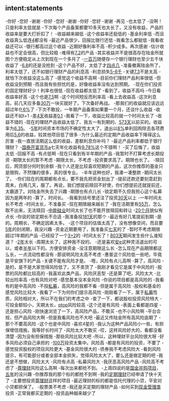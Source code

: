 ## intent:statements
-你好
-您好
-谢谢
-你好
-您好
-谢谢
-你好
-您好
-谢谢
-再见
-也太低了
-没啊！只是利率太低就是
-下次每个产品备案都要10多天也太长了，又没有收益，产品的收益率是要大打折扣了！
-收益越来越低
-这个收益率还挺低的
-基金利率低
-而且收益真么低连[4](return)都没有
-最近产品很少，回报比银行还低
-我看怎么都挺低
-我看收益还可以
-银行都高过这个收益
-近期好像利率不高
-积少成多。再次感谢
-估计收益也不定会很高，但比较稳
-难得有[7.2](return)的产品
-其实收益并不是很高存在陆金所就图个方便稳定从上次到现在一个多月了
-[一百万](amount)随便存一个银行理财也至少五千块收益了
-[6.8](return)的还是没抢到
-这个产品不好，太低了才[四点几](return)
-准备撤离陆金所了，利率太低了，还不如银行理财产品的利息高
-利息损失[5-6千](amount)
-关键[7.3](return)不是太高
-就怕下次收益没这么高了
-感觉这个收益不高啊
-目前你们理财产品利率很低
-但收益没到预期
-而且我有些担忧的是，好像收益率没有达到预期。
-现在你们投资的固定理财好少！利率也很低
-现在收益都太低了
-看到了，收益不高吗
-今日看收益率好高
-这个也是[7.5](return)啊
-这个时间短反而利率高
-看上去收益高
-这次利息高，前几天应多备[30万](amount)一块买就好了，下次备好再战。
-那我们的收益就应该远远超过年化[6%](return)了
-下次不敢投，一年期产品备案如果要一个月，还谈什么收益
-收益还不如t+1
-差[4天](period)收益差[0.1](return)
-我看了一下，收益比较高的就一个时间太长了
-收益不错的
-现在的理财产品收益太低了、我五一有到期的、[573天](period)以前买的。收益率为[6.35](return)。
-[5年](period)时间资本市场的不确定性太大了，退出以[8%](return)单利回购除去各项费用后[5.6](return)的收益，较其他项目低了很多
-为什么最近的定期产品收益率下降得这么厉害
-我一直放活期这么低的收益，差额利息你补吗？
-最近产品利率都低于银行理财？
-[国泰开富货币a](product)七天年化收益有[9.78%](return)这个不错啊！
-买了后悔了，收益太低
-回报不高
-有点低啊
-现在只看到有半年期的产品
-我暂时不打算考虑长期投资
-期限太长的暂不考虑
-期限太长，不考虑
-投资要求高了。期限也长了。
-赎回后，网贷部分何时到余额
-我个人还是比较喜欢短期的产品，这次你推荐的基金只是限购，不然赚的很多，真的很专业。
-半年这种也好，我凑一凑整款
-期间太长了。
-你们现在的周期都有点长，要不我先把资金划出了
-提前还款还要刻意赶到周末，白用几天，服了。再说，我们想提前赎回不好使，你们想提前还就提前还，太霸道了。对陆金所失去了兴趣
-期限也有点儿长
-锁定期不久但我担心这个私募因为是两年的
-算了，时间长。
-我看到括号里还注了投资[30天](period)以上
-一年时间太长不考虑
-时间太长，不准备买
-现在期限越来越长了
-我在活期里有[55万](amount)，怎么取不出来，无法赎回
-[中能硅业](product)时间太长了也不能开放赎回和转让
-[20个月](period)貌似有点长
-你说的锁定期长不合适
-我准备投[181天](period)的那个
-最近有好几笔提前到期
-是的。周期长，不确定因素太多。
-这个项目的估值太高了，没有想像空间，而且要[5年](period)的封闭期，我没兴趣
-资金近期要用了，我准备买[七天](period)的了
-暂时不考虑期限超过1年期的产品
-已经投了一个[3+2](period)的
-时间太长了！[803天](period)期间发生些什么谁知道？
-[2年](period)太长
-周期太长了，这种我不投的。
-还是喜欢[安e](product)这种灵活退出的可以，或者[半年](period)以下的。方便安排资金
-没注意期限这么长
-怎么现在产品期限都这么长，一点流动性都没有
-那说明风险太高不考虑
-惠普这个风险低一些吧，毕竟是平安旗下的产品
-关键不能有风险才是。
-嗯，风险有点儿高啊
-算了，高风险
-是的，是不是大家觉得风险低了，又不卖货了
-我刚才看见它是属于中风险的
-股票的风险都比较高的
-我喜欢此类产品，风险厌恶型
-还是算了吧，风险太大
-比较出险率高
-也有风险对吧
-感觉基本没本金风险
-你说的项目都是高风险的
-我看有的是中高风险
-不投[私募](product)，高风险的我都不看
-但是属于高风险
-股权和基金的感觉风险比较大
-我看了一下为何你们提示高风险
-刚刚看了一下，属于[私募](product)性质，风险相对大，所以不在我们的考虑之中
-查了一下，都说股权投资风险特大
-可投金额较小，天期太长，[ptop](product)风险较高
-这个还是有风险
-表面上看都是四星
-还是担心风险
-刚快速浏览了一下，高风险产品，不敢买
-也不小风险啊
-平台合规，但产品风险大啊
-但是我看风险也不大吧
-最近又传陆金所有高风险逾期了
-那个不要高风险
-这个也是中风险
-喜欢4星的
-我认为这种产品风险小一些，有担保增信措施，我等好长时间了
-风险太大不敢买
-哎，这样风险好大的，看都没看清楚
-因为没有担保措施
-那些风险比较大吧
-所以，这种理财平台风险很大呀
-好多风险必须自己承担的
-[100万](amount)投资太集中。风险高
-都是有风险的投资，不要了
-感觉投资股权的项目风险更大
-基金风险很大的
-债券我不考虑风险大
-看到风险提示，有可能部分或者全部本金损失，觉得风险太大了，要么还是做定期的吧
-我还是不想做，风险太大
-风险有点高
-私募风险大
-我厌恶高风险产品
-风险高不考虑了
-[尊理财](product)风险这么高啊
-每次出来都抢不到。
-上周四说的是[国金并购项目](product)，[五年](period)的没兴趣
-你推荐我的那个标的都抢不到啊
-我的[定期理财](product)已经申请了快十天了
-主要想投资[尊理财](product)这样的项目
-最近理财的标的都是信托代理的小贷，平安对小贷都担保了。
-股票类不考虑
-我还是买定期的理财产品
-如何买到[现金管理类](product)投资
-正常我都买定期的
-投资品种越来越少了